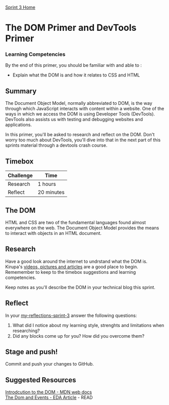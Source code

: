 [Sprint 3 Home](README.md)

# The DOM Primer and DevTools Primer

### Learning Competencies 
By the end of this primer, you should be familiar with and able to :

- Explain what the DOM is and how it relates to CSS and HTML


## Summary
The Document Object Model, normally abbreviated to DOM, is the way through which JavaScript interacts with content within a website. One of the ways in which we access the DOM is using Developer Tools (DevTools). DevTools also assists us with testing and debugging websites and applications. 

In this primer, you'll be asked to research and reflect on the DOM. Don't worry too much about DevTools, you'll dive into that in the next part of this sprints material through a devtools crash course. 

## Timebox 

Challenge | Time|
------------|----------|
Research | 1 hours
Reflect | 20 minutes

## The DOM 
HTML and CSS are two of the fundamental languages found almost everywhere on the web. The Document Object Model provides the means to interact with objects in an HTML document. 

## Research 
Have a good look around the internet to undrstand what the DOM is. 
Kirupa's [videos, pictures and articles](https://www.kirupa.com/html5/javascript_the_browser_and_the_dom.htm) are a good place to begin. Rememember to keep to the timebox suggestions and learning competencies. 

Keep notes as you'll describe the DOM in your technical blog this sprint. 

## Reflect 
In your [my-reflections-sprint-3](my-reflections-sprint-3.md) answer the following questions: 

1. What did I notice about my learning style, strenghts and limitations when researching?
2. Did any blocks come up for you? How did you overcome them?  

## Stage and push! 
Commit and push your changes to GitHub. 

## Suggested Resources
[Introdcution to the DOM - MDN web docs](https://developer.mozilla.org/en-US/docs/Web/API/Document_Object_Model/Introduction)  
[The Dom and Events - EDA Article](js-dom-and-dev-tools-article.md) - READ